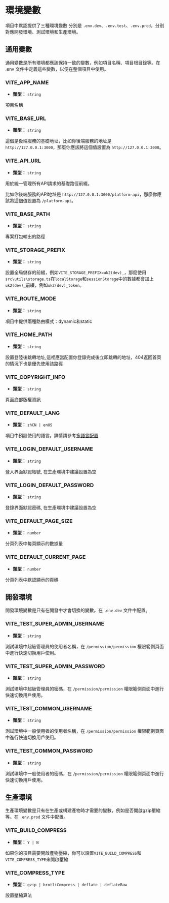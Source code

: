 # 環境變數

項目中默認提供了三種環境變數 分別是 `.env.dev`、`.env.test`、`.env.prod`，分別對應開發環境、測試環境和生產環境。

## 通用變數

通用變數是所有環境都應該保持一致的變數，例如項目名稱、項目根目錄等。在 .env 文件中定義這些變數，以便在整個項目中使用。

### VITE_APP_NAME

- **類型：** `string`

項目名稱

### VITE_BASE_URL

- **類型：** `string`

這個是後端服務的基礎地址，比如你後端服務的地址是 `http://127.0.0.1:3000`，那麼你應該將這個值設置為 `http://127.0.0.1:3000`。

### VITE_API_URL

- **類型：** `string`

用於統一管理所有API請求的基礎路徑前綴。

比如你後端服務的API地址是 `http://127.0.0.1:3000/platform-api`，那麼你應該將這個值設置為 `/platform-api`。

### VITE_BASE_PATH

- **類型：** `string`

專案打包輸出的路徑

### VITE_STORAGE_PREFIX

- **類型：** `string`

設置全局儲存的前綴，例如`VITE_STORAGE_PREFIX=uk2(dev)_`，那麼使用`src\utils\storage.ts`在`localStorage`和`sessionStorage`中的數據都會加上`uk2(dev)_`前綴，例如`uk2(dev)_token`。

### VITE_ROUTE_MODE

- **類型：** `string`

項目中提供兩種路由模式：dynamic和static

### VITE_HOME_PATH

- **類型：** `string`

設置登陸後跳轉地址,這裡應當配置你登錄完成後立即跳轉的地址，404返回首頁的情況下也是優先使用該路徑

### VITE_COPYRIGHT_INFO

- **類型：** `string`

頁面底部版權資訊

### VITE_DEFAULT_LANG

- **類型：** `zhCN | enUS`

項目中預設使用的語言。詳情請參考[多語言配置](../extended-use/i18n.md)

### VITE_LOGIN_DEFAULT_USERNAME

- **類型：** `string`

登入界面默認帳號, 在生產環境中建議設置為空

### VITE_LOGIN_DEFAULT_PASSWORD

- **類型：** `string`

登錄界面默認密碼, 在生產環境中建議設置為空

### VITE_DEFAULT_PAGE_SIZE

- **類型：** `number`

分頁列表中每頁顯示的數據量

### VITE_DEFAULT_CURRENT_PAGE

- **類型：** `number`

分頁列表中默認顯示的頁碼

## 開發環境
開發環境變數是只有在開發中才會切換的變數。在 `.env.dev` 文件中配置。

### VITE_TEST_SUPER_ADMIN_USERNAME

- **類型：** `string`

測試環境中超級管理員的使用者名稱，在 `/permission/permission` 權限範例頁面中進行快速切換用戶使用。

### VITE_TEST_SUPER_ADMIN_PASSWORD

- **類型：** `string`

測試環境中超級管理員的密碼，在 `/permission/permission` 權限範例頁面中進行快速切換用戶使用。

### VITE_TEST_COMMON_USERNAME

- **類型：** `string`

測試環境中一般使用者的使用者名稱，在 `/permission/permission` 權限範例頁面中進行快速切換用戶使用。

### VITE_TEST_COMMON_PASSWORD

- **類型：** `string`

測試環境中一般使用者的密碼，在 `/permission/permission` 權限範例頁面中進行快速切換用戶使用。

## 生產環境
生產環境變數是只有在生產或構建產物時才需要的變數，例如是否開啟gzip壓縮等。在 `.env.prod` 文件中配置。

### VITE_BUILD_COMPRESS

- **類型：** `Y | N`

如果你的項目需要開啟產物壓縮，你可以設置`VITE_BUILD_COMPRESS`和`VITE_COMPRESS_TYPE`來開啟壓縮

### VITE_COMPRESS_TYPE

- **類型：** `gzip | brotliCompress | deflate | deflateRaw`

設置壓縮算法
